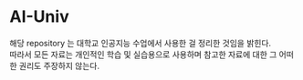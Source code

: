 # AI-Univ
해당 repository 는 대학교 인공지능 수업에서 사용한 걸 정리한 것임을 밝힌다.\
따라서 모든 자료는 개인적인 학습 및 실습용으로 사용하며
참고한 자료에 대한 그 어떠한 권리도 주장하지 않는다.

